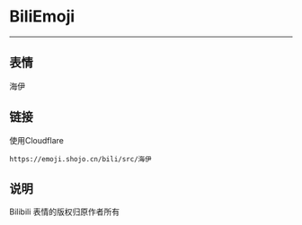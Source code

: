 # BiliEmoji
---
## 表情
海伊
## 链接
使用Cloudflare
```
https://emoji.shojo.cn/bili/src/海伊
```
## 说明
Bilibili 表情的版权归原作者所有

